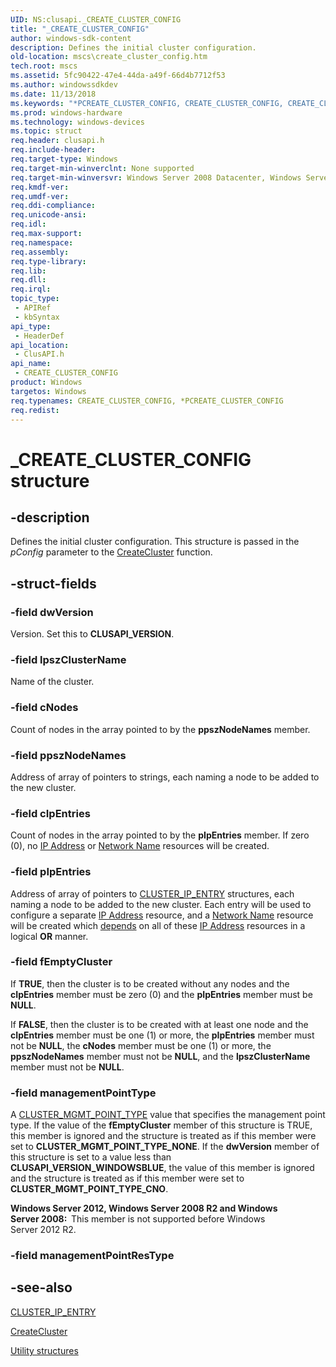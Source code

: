 ```yaml
---
UID: NS:clusapi._CREATE_CLUSTER_CONFIG
title: "_CREATE_CLUSTER_CONFIG"
author: windows-sdk-content
description: Defines the initial cluster configuration.
old-location: mscs\create_cluster_config.htm
tech.root: mscs
ms.assetid: 5fc90422-47e4-44da-a49f-66d4b7712f53
ms.author: windowssdkdev
ms.date: 11/13/2018
ms.keywords: "*PCREATE_CLUSTER_CONFIG, CREATE_CLUSTER_CONFIG, CREATE_CLUSTER_CONFIG structure [Failover Cluster], PCREATE_CLUSTER_CONFIG, PCREATE_CLUSTER_CONFIG structure pointer [Failover Cluster], _CREATE_CLUSTER_CONFIG, clusapi/CREATE_CLUSTER_CONFIG, clusapi/PCREATE_CLUSTER_CONFIG, mscs.create_cluster_config"
ms.prod: windows-hardware
ms.technology: windows-devices
ms.topic: struct
req.header: clusapi.h
req.include-header: 
req.target-type: Windows
req.target-min-winverclnt: None supported
req.target-min-winversvr: Windows Server 2008 Datacenter, Windows Server 2008 Enterprise
req.kmdf-ver: 
req.umdf-ver: 
req.ddi-compliance: 
req.unicode-ansi: 
req.idl: 
req.max-support: 
req.namespace: 
req.assembly: 
req.type-library: 
req.lib: 
req.dll: 
req.irql: 
topic_type:
 - APIRef
 - kbSyntax
api_type:
 - HeaderDef
api_location:
 - ClusAPI.h
api_name:
 - CREATE_CLUSTER_CONFIG
product: Windows
targetos: Windows
req.typenames: CREATE_CLUSTER_CONFIG, *PCREATE_CLUSTER_CONFIG
req.redist: 
---
```


# _CREATE_CLUSTER_CONFIG structure


## -description


Defines the initial cluster configuration. This structure is passed in the 
    <i>pConfig</i> parameter to the 
    <a href="https://msdn.microsoft.com/672a1573-63e5-4321-a049-25bdafc1b5e0">CreateCluster</a> function.


## -struct-fields




### -field dwVersion

Version. Set this to <b>CLUSAPI_VERSION</b>.


### -field lpszClusterName

Name of the cluster.


### -field cNodes

Count of nodes in the array pointed to by the <b>ppszNodeNames</b> member.


### -field ppszNodeNames

Address of array of pointers to strings, each naming a node to be added to the new cluster.


### -field cIpEntries

Count of nodes in the array pointed to by the <b>pIpEntries</b> member. If zero (0), no 
       <a href="https://msdn.microsoft.com/en-us/library/Aa370484(v=VS.85).aspx">IP Address</a> or 
       <a href="https://msdn.microsoft.com/en-us/library/Aa371733(v=VS.85).aspx">Network Name</a> resources will be created.


### -field pIpEntries

Address of array of pointers to <a href="https://msdn.microsoft.com/en-us/library/Bb309151(v=VS.85).aspx">CLUSTER_IP_ENTRY</a> 
       structures, each naming a node to be added to the new cluster. Each entry will be used to configure a separate 
       <a href="https://msdn.microsoft.com/en-us/library/Aa370484(v=VS.85).aspx">IP Address</a> resource, and a 
       <a href="https://msdn.microsoft.com/en-us/library/Aa371733(v=VS.85).aspx">Network Name</a> resource will be created which 
       <a href="https://msdn.microsoft.com/en-us/library/Aa372236(v=VS.85).aspx">depends</a> on all of these 
       <a href="https://msdn.microsoft.com/en-us/library/Aa370484(v=VS.85).aspx">IP Address</a> resources in a logical 
       <b>OR</b> manner.


### -field fEmptyCluster

If <b>TRUE</b>, then the cluster is to be created without any nodes and the 
       <b>cIpEntries</b> member must be zero (0) and the <b>pIpEntries</b> 
       member must be <b>NULL</b>.

If <b>FALSE</b>, then the cluster is to be created with at least one node and the 
       <b>cIpEntries</b> member must be one (1) or more, the 
       <b>pIpEntries</b> member must not be <b>NULL</b>, the 
       <b>cNodes</b> member must be one (1) or more, the <b>ppszNodeNames</b> 
       member must not be <b>NULL</b>, and the <b>lpszClusterName</b> member 
       must not be <b>NULL</b>.


### -field managementPointType

A <a href="https://msdn.microsoft.com/en-us/library/Dn441155(v=VS.85).aspx">CLUSTER_MGMT_POINT_TYPE</a> value that specifies the management point type. If the value of the <b>fEmptyCluster</b> member of this structure is TRUE, this member is ignored and the structure is treated as if this member were set to <b>CLUSTER_MGMT_POINT_TYPE_NONE</b>. If the <b>dwVersion</b> member of this structure is set to a value less than <b>CLUSAPI_VERSION_WINDOWSBLUE</b>, the value of this member is ignored and the structure is treated as if this member were set to <b>CLUSTER_MGMT_POINT_TYPE_CNO</b>.

<b>Windows Server 2012, Windows Server 2008 R2 and Windows Server 2008:  </b>This member is not supported before Windows Server 2012 R2.


### -field managementPointResType

 




## -see-also




<a href="https://msdn.microsoft.com/en-us/library/Bb309151(v=VS.85).aspx">CLUSTER_IP_ENTRY</a>



<a href="https://msdn.microsoft.com/672a1573-63e5-4321-a049-25bdafc1b5e0">CreateCluster</a>



<a href="https://msdn.microsoft.com/en-us/library/Aa373109(v=VS.85).aspx">Utility structures</a>
 

 


